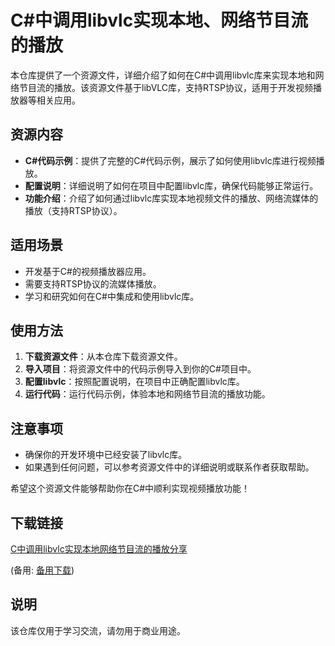 # C#中调用libvlc实现本地、网络节目流的播放

本仓库提供了一个资源文件，详细介绍了如何在C#中调用libvlc库来实现本地和网络节目流的播放。该资源文件基于libVLC库，支持RTSP协议，适用于开发视频播放器等相关应用。

## 资源内容

- **C#代码示例**：提供了完整的C#代码示例，展示了如何使用libvlc库进行视频播放。
- **配置说明**：详细说明了如何在项目中配置libvlc库，确保代码能够正常运行。
- **功能介绍**：介绍了如何通过libvlc库实现本地视频文件的播放、网络流媒体的播放（支持RTSP协议）。

## 适用场景

- 开发基于C#的视频播放器应用。
- 需要支持RTSP协议的流媒体播放。
- 学习和研究如何在C#中集成和使用libvlc库。

## 使用方法

1. **下载资源文件**：从本仓库下载资源文件。
2. **导入项目**：将资源文件中的代码示例导入到你的C#项目中。
3. **配置libvlc**：按照配置说明，在项目中正确配置libvlc库。
4. **运行代码**：运行代码示例，体验本地和网络节目流的播放功能。

## 注意事项

- 确保你的开发环境中已经安装了libvlc库。
- 如果遇到任何问题，可以参考资源文件中的详细说明或联系作者获取帮助。

希望这个资源文件能够帮助你在C#中顺利实现视频播放功能！

## 下载链接
[C中调用libvlc实现本地网络节目流的播放分享](https://pan.quark.cn/s/986ea66def0e) 

(备用: [备用下载](https://pan.baidu.com/s/18apVHo17vHduoSaRQAqx5w?pwd=1234))

## 说明

该仓库仅用于学习交流，请勿用于商业用途。
